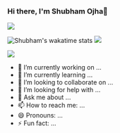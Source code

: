 ### Hi there, I'm Shubham Ojha👋

![](https://komarev.com/ghpvc/?username=shubhamojha1)

![Shubham's wakatime stats](https://github-readme-stats.vercel.app/api/wakatime?username=shubhamojha1&show_icons=true)
<img src="https://github-readme-stats.vercel.app/api/wakatime?username=shubhamojha1&show_icons=true&v=2"/>

<!-- [![Shubham's WakaTime stats](https://github-readme-stats.vercel.app/api/wakatime?username=shubhamojha1)](https://github.com/anuraghazra/github-readme-stats) -->
<img src="https://github-readme-stats.vercel.app/api/wakatime?username=shubhamojha1&layuout=compact&v=2"/>

- 🔭 I’m currently working on ...
- 🌱 I’m currently learning ...
- 👯 I’m looking to collaborate on ...
- 🤔 I’m looking for help with ...
- 💬 Ask me about ...
- 📫 How to reach me: ...
- 😄 Pronouns: ...
- ⚡ Fun fact: ...

